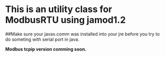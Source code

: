 # This is an utility class for ModbusRTU using jamod1.2
##Make sure your javax.comm was installed into your jre before you try to do someting with serial port in java.

**Modbus tcpip version comming soon.**